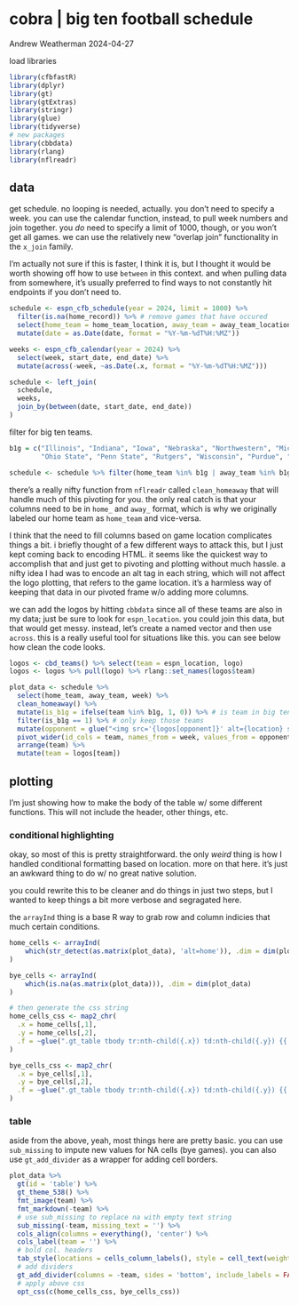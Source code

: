 cobra \| big ten football schedule
================
Andrew Weatherman
2024-04-27

load libraries

``` r
library(cfbfastR)
library(dplyr)
library(gt)
library(gtExtras)
library(stringr)
library(glue)
library(tidyverse) 
# new packages
library(cbbdata)
library(rlang)
library(nflreadr)
```

## data

get schedule. no looping is needed, actually. you don’t need to specify
a week. you can use the calendar function, instead, to pull week numbers
and join together. you *do* need to specify a limit of 1000, though, or
you won’t get all games. we can use the relatively new “overlap join”
functionality in the `x_join` family.

I’m actually not sure if this is faster, I think it is, but I thought it
would be worth showing off how to use `between` in this context. and
when pulling data from somewhere, it’s usually preferred to find ways to
not constantly hit endpoints if you don’t need to.

``` r
schedule <- espn_cfb_schedule(year = 2024, limit = 1000) %>% 
  filter(is.na(home_record)) %>% # remove games that have occured
  select(home_team = home_team_location, away_team = away_team_location, date = game_date) %>% 
  mutate(date = as.Date(date, format = "%Y-%m-%dT%H:%MZ"))

weeks <- espn_cfb_calendar(year = 2024) %>% 
  select(week, start_date, end_date) %>% 
  mutate(across(-week, ~as.Date(.x, format = "%Y-%m-%dT%H:%MZ")))

schedule <- left_join(
  schedule,
  weeks,
  join_by(between(date, start_date, end_date))
)
```

filter for big ten teams.

``` r
b1g = c("Illinois", "Indiana", "Iowa", "Nebraska", "Northwestern", "Michigan", "Michigan State", "Minnesota",
        "Ohio State", "Penn State", "Rutgers", "Wisconsin", "Purdue", "Maryland", "Washington", "USC", "UCLA", "Oregon")

schedule <- schedule %>% filter(home_team %in% b1g | away_team %in% b1g)
```

there’s a really nifty function from `nflreadr` called `clean_homeaway`
that will handle much of this pivoting for you. the only real catch is
that your columns need to be in `home_` and `away_` format, which is why
we originally labeled our home team as `home_team` and vice-versa.

I think that the need to fill columns based on game location complicates
things a bit. i briefly thought of a few different ways to attack this,
but I just kept coming back to encoding HTML. it seems like the quickest
way to accomplish that and just get to pivoting and plotting without
much hassle. a nifty idea I had was to encode an alt tag in each string,
which will not affect the logo plotting, that refers to the game
location. it’s a harmless way of keeping that data in our pivoted frame
w/o adding more columns.

we can add the logos by hitting `cbbdata` since all of these teams are
also in my data; just be sure to look for `espn_location`. you could
join this data, but that would get messy. instead, let’s create a named
vector and then use `across`. this is a really useful tool for
situations like this. you can see below how clean the code looks.

``` r
logos <- cbd_teams() %>% select(team = espn_location, logo)
logos <- logos %>% pull(logo) %>% rlang::set_names(logos$team)

plot_data <- schedule %>% 
  select(home_team, away_team, week) %>% 
  clean_homeaway() %>% 
  mutate(is_b1g = ifelse(team %in% b1g, 1, 0)) %>% # is team in big ten
  filter(is_b1g == 1) %>% # only keep those teams
  mutate(opponent = glue("<img src='{logos[opponent]}' alt={location} style='height:30px; vertical-align:middle;'>")) %>% 
  pivot_wider(id_cols = team, names_from = week, values_from = opponent) %>% 
  arrange(team) %>% 
  mutate(team = logos[team])
```

## plotting

I’m just showing how to make the body of the table w/ some different
functions. This will not include the header, other things, etc.

### conditional highlighting

okay, so most of this is pretty straightforward. the only *weird* thing
is how I handled conditional formatting based on location. more on that
here. it’s just an awkward thing to do w/ no great native solution.

you could rewrite this to be cleaner and do things in just two steps,
but I wanted to keep things a bit more verbose and segragated here.

the `arrayInd` thing is a base R way to grab row and column indicies
that much certain conditions.

``` r
home_cells <- arrayInd(
    which(str_detect(as.matrix(plot_data), 'alt=home')), .dim = dim(plot_data)
)

bye_cells <- arrayInd(
    which(is.na(as.matrix(plot_data))), .dim = dim(plot_data)
)

# then generate the css string
home_cells_css <- map2_chr(
  .x = home_cells[,1],
  .y = home_cells[,2],
  .f = ~glue(".gt_table tbody tr:nth-child({.x}) td:nth-child({.y}) {{ background-color: #cce7f5; }}")
)

bye_cells_css <- map2_chr(
  .x = bye_cells[,1],
  .y = bye_cells[,2],
  .f = ~glue(".gt_table tbody tr:nth-child({.x}) td:nth-child({.y}) {{ background-color: #d9d9d9; }}")
)
```

### table

aside from the above, yeah, most things here are pretty basic. you can
use `sub_missing` to impute new values for NA cells (bye games). you can
also use `gt_add_divider` as a wrapper for adding cell borders.

``` r
plot_data %>% 
  gt(id = 'table') %>% 
  gt_theme_538() %>% 
  fmt_image(team) %>%
  fmt_markdown(-team) %>% 
  # use sub_missing to replace na with empty text string
  sub_missing(-team, missing_text = '') %>% 
  cols_align(columns = everything(), 'center') %>% 
  cols_label(team = '') %>% 
  # bold col. headers
  tab_style(locations = cells_column_labels(), style = cell_text(weight = 'bold')) %>% 
  # add dividers
  gt_add_divider(columns = -team, sides = 'bottom', include_labels = FALSE, color = 'black', weight = px(1.5)) %>% 
  # apply above css
  opt_css(c(home_cells_css, bye_cells_css))
```
